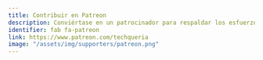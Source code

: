 ```yaml
---
title: Contribuir en Patreon
description: Conviértase en un patrocinador para respaldar los esfuerzos de Techqueria para crear la comunidad más grande de profesionales de Latinx en tecnología.
identifier: fab fa-patreon
link: https://www.patreon.com/techqueria
image: "/assets/img/supporters/patreon.png"
---
```

